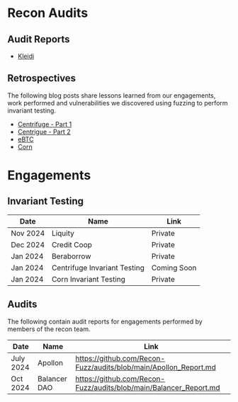 # Recon Audits

## Audit Reports
- [Kleidi](https://github.com/Recon-Fuzz/audits/blob/main/Kleidi_Report.md)

## Retrospectives
The following blog posts share lessons learned from our engagements, work performed and vulnerabilities we discovered using fuzzing to perform invariant testing.

- [Centrifuge - Part 1](https://getrecon.substack.com/p/lessons-learned-from-fuzzing-centrifuge?r=34r2zr)
- [Centrigue - Part 2](https://getrecon.substack.com/p/lessons-learned-from-fuzzing-centrifuge-059?r=34r2zr)
- [eBTC](https://getrecon.substack.com/p/ebtc-retrospective?r=34r2zr)
- [Corn](https://getrecon.substack.com/p/corn-engagement-retrospective?r=34r2zr)


# Engagements

## Invariant Testing

| Date | Name | Link |
|------|------|------|
| Nov 2024 | Liquity | Private |
| Dec 2024 | Credit Coop | Private | 
| Jan 2024 | Beraborrow | Private | 
| Jan 2024 | Centrifuge Invariant Testing | Coming Soon |
| Jan 2024 | Corn Invariant Testing | Private |


## Audits

The following contain audit reports for engagements performed by members of the recon team.

| Date | Name | Link |
|------|------|------|
|  July 2024  | Apollon |  https://github.com/Recon-Fuzz/audits/blob/main/Apollon_Report.md |
| Oct 2024 | Balancer DAO | https://github.com/Recon-Fuzz/audits/blob/main/Balancer_Report.md |
